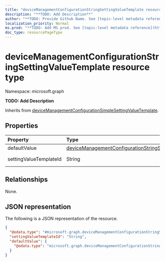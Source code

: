 ```yaml
---
title: "deviceManagementConfigurationStringSettingValueTemplate resource type"
description: "**TODO: Add Description**"
author: "**TODO: Provide Github Name. See [topic-level metadata reference](https://msgo.azurewebsites.net/add/document/guidelines/metadata.html#topic-level-metadata)**"
localization_priority: Normal
ms.prod: "**TODO: Add MS prod. See [topic-level metadata reference](https://msgo.azurewebsites.net/add/document/guidelines/metadata.html#topic-level-metadata)**"
doc_type: resourcePageType
---
```


# deviceManagementConfigurationStringSettingValueTemplate resource type

Namespace: microsoft.graph

**TODO: Add Description**


Inherits from [deviceManagementConfigurationSimpleSettingValueTemplate](../resources/devicemanagementconfigurationsimplesettingvaluetemplate.md).

## Properties
|Property|Type|Description|
|:---|:---|:---|
|defaultValue|[deviceManagementConfigurationStringSettingValueDefaultTemplate](../resources/intune-devicemanagementconfigurationstringsettingvaluedefaulttemplate.md)|**TODO: Add Description**|
|settingValueTemplateId|String|**TODO: Add Description** Inherited from [deviceManagementConfigurationSimpleSettingValueTemplate](../resources/intune-devicemanagementconfigurationsimplesettingvaluetemplate.md)|

## Relationships
None.

## JSON representation
The following is a JSON representation of the resource.
<!-- {
  "blockType": "resource",
  "@odata.type": "microsoft.graph.deviceManagementConfigurationStringSettingValueTemplate"
}
-->
``` json
{
  "@odata.type": "#microsoft.graph.deviceManagementConfigurationStringSettingValueTemplate",
  "settingValueTemplateId": "String",
  "defaultValue": {
    "@odata.type": "microsoft.graph.deviceManagementConfigurationStringSettingValueDefaultTemplate"
  }
}
```

